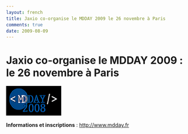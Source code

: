 ```yaml
---
layout: french
title: Jaxio co-organise le MDDAY 2009 le 26 novembre à Paris 
comments: true
date: 2009-08-09
---
```

# Jaxio co-organise le MDDAY 2009 : le 26 novembre à Paris

<img src="/images/partners/logo_mdday.png" alt="Jaxio coorganise le MDDay 2009"/>

<b>Informations et inscriptions</b> : <a href="http://www.mdday.fr" >http://www.mdday.fr</a>
